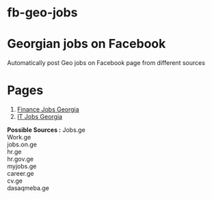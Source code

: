 # fb-geo-jobs


# Georgian jobs on Facebook  


 Automatically post Geo jobs on Facebook page from different sources


 # Pages
 1. [Finance Jobs Georgia](https://www.facebook.com/Finance-Jobs-Georgia-546487785704283/notifications/)  
1. [IT Jobs Georgia](https://m.facebook.com/it.jobs.georgia/?ref=m_notif&notif_t=page_fan&notif_id=1513417791792385)  


**Possible Sources :**
Jobs.ge  
Work.ge  
jobs.on.ge  
hr.ge  
hr.gov.ge  
myjobs.ge  
career.ge  
cv.ge  
dasaqmeba.ge  



